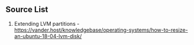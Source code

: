 ## Source List

1. Extending LVM partitions - https://vander.host/knowledgebase/operating-systems/how-to-resize-an-ubuntu-18-04-lvm-disk/

